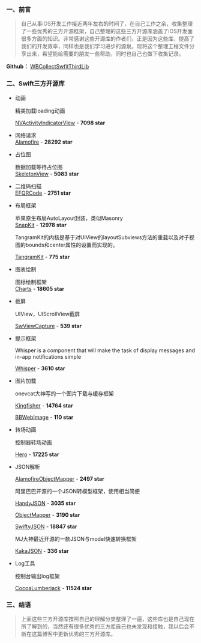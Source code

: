 ### 一、前言
> 自己从事iOS开发工作接近两年左右的时间了，在自己工作之余，收集整理了一些优秀的三方开源框架，自己整理的这些三方开源库涵盖了iOS开发面很多方面的知识。非常感谢这些开源库的作者们，正是因为这些库，提高了我们的开发效率，同样也是我们学习进步的源泉。现将这个整理工程文件分享出来，希望能给需要的朋友一些帮助，同时也自己也做下收集记录。

**Github：**
[WBCollectSwfitThirdLib](https://github.com/wenmobo/WBCollectSwfitThirdLib)

### 二、Swift三方开源库
- 动画  

	精美加载loading动画 
  
  [NVActivityIndicatorView](https://github.com/ninjaprox/NVActivityIndicatorView) - **7098 star**
  
- 网络请求  
  [Alamofire](https://github.com/Alamofire/Alamofire) - **28292 star**

- 占位图

  数据加载等待占位图    
  [SkeletonView](https://github.com/Juanpe/SkeletonView) - **5083 star**

- 二维码扫描    
  [EFQRCode](https://github.com/EyreFree/EFQRCode) - **2751 star**

- 布局框架

  苹果原生布局AutoLayout封装，类似Masonry  
  [SnapKit](https://github.com/SnapKit/SnapKit) - **12978 star**

  TangramKit的内核是基于对UIView的layoutSubviews方法的重载以及对子视图的bounds和center属性的设置而实现的。

  [TangramKit](https://github.com/youngsoft/TangramKit) - **775 star**

- 图表绘制

  图标绘制框架  
  [Charts](https://github.com/danielgindi/Charts) - **18605 star**

- 截屏

  UIView，UIScrollView截屏

  [SwViewCapture](https://github.com/startry/SwViewCapture) - **539 star**

- 提示框架

  Whisper is a component that will make the task of display messages and in-app notifications simple

  [Whisper](https://github.com/hyperoslo/Whisper) - **3610 star**

- 图片加载

  onevcat大神写的一个图片下载与缓存框架

  [Kingfisher](https://github.com/onevcat/Kingfisher) - **14764 star**

  [BBWebImage](https://github.com/Silence-GitHub/BBWebImage) - **110 star**

- 转场动画

  控制器转场动画

  [Hero](https://github.com/HeroTransitions/Hero) - **17225 star**

- JSON解析

  [AlamofireObjectMapper](https://github.com/tristanhimmelman/AlamofireObjectMapper) - **2497 star**

  阿里巴巴开源的一个JSON转模型框架，使用相当简便

  [HandyJSON](https://github.com/alibaba/HandyJSON) - **3035 star**

  [ObjectMapper](https://github.com/tristanhimmelman/ObjectMapper) - **3190 star**

  [SwiftyJSON](https://github.com/SwiftyJSON/SwiftyJSON) - **18847 star**

  MJ大神最近开源的一款JSON与model快速转换框架

  [KakaJSON](https://github.com/kakaopensource/KakaJSON) - **336 star**

- Log工具

  控制台输出log框架

  [CocoaLumberjack](https://github.com/CocoaLumberjack/CocoaLumberjack) - **11524 star**

### 三、结语
> 上面这些三方开源库按照自己的理解分类整理了一遍，这些库也是自己现在所了解到的，当然还有很多优秀的三方库自己也未发现和接触，我以后会不断在这篇博客中更新优秀的三方开源库。
